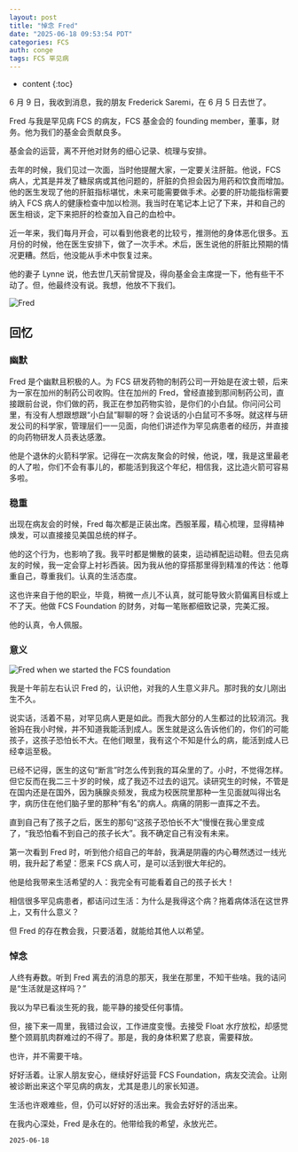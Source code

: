 ```yaml
---
layout: post
title: "悼念 Fred"
date: "2025-06-18 09:53:54 PDT"
categories: FCS
auth: conge
tags: FCS 罕见病
---
```

* content
{:toc}

6 月 9 日，我收到消息，我的朋友 Frederick Saremi，在 6 月 5 日去世了。




Fred 与我是罕见病 FCS 的病友，FCS 基金会的 founding member，董事，财务。他为我们的基金会贡献良多。

基金会的运营，离不开他对财务的细心记录、梳理与安排。

去年的时候，我们见过一次面，当时他提醒大家，一定要关注肝脏。他说，FCS 病人，尤其是并发了糖尿病或其他问题的，肝脏的负担会因为用药和饮食而增加。他的医生发现了他的肝脏指标堪忧，未来可能需要做手术。必要的肝功能指标需要纳入 FCS 病人的健康检查中加以检测。我当时在笔记本上记了下来，并和自己的医生相谈，定下来把肝的检查加入自己的血检中。

近一年来，我们每月开会，可以看到他衰老的比较亏，推测他的身体恶化很多。五月份的时候，他在医生安排下，做了一次手术。术后，医生说他的肝脏比预期的情况更糟。然后，他没能从手术中恢复过来。

他的妻子 Lynne 说，他去世几天前曾提及，得向基金会主席提一下，他有些干不动了。但，他最终没有说。我想，他放不下我们。

![Fred](https://www.livingwithfcs.org/wp-content/uploads/2025/01/cropped-Fred-150x150.png)

## 回忆

### 幽默

Fred 是个幽默且积极的人。为 FCS 研发药物的制药公司一开始是在波士顿，后来为一家在加州的制药公司收购。住在加州的 Fred，曾经直接到那间制药公司，直接跟前台说，你们做的药，我正在参加药物实验，是你们的小白鼠。你问问公司里，有没有人想跟想跟“小白鼠”聊聊的呀？会说话的小白鼠可不多呀。就这样与研发公司的科学家，管理层们一一见面，向他们讲述作为罕见病患者的经历，并直接的向药物研发人员表达感激。

他是个退休的火箭科学家。记得在一次病友聚会的时候，他说，嘿，我是这里最老的人了啦，你们不会有事儿的，都能活到我这个年纪，相信我，这比造火箭可容易多啦。

### 稳重

出现在病友会的时候，Fred 每次都是正装出席。西服革履，精心梳理，显得精神焕发，可以直接接见美国总统的样子。

他的这个行为，也影响了我。我平时都是懒散的装束，运动裤配运动鞋。但去见病友的时候，我一定会穿上衬衫西装。因为我从他的穿搭那里得到精准的传达：他尊重自己，尊重我们。认真的生活态度。

这也许来自于他的职业，毕竟，稍微一点儿不认真，就可能导致火箭偏离目标或上不了天。他做 FCS Foundation 的财务，对每一笔账都细致记录，完美汇报。

他的认真，令人佩服。

### 意义

 
![Fred when we started the FCS foundation](https://conge.livingwithfcs.org/assets/images/FCS/118382-0e1d3f2ea20acf88.png)

我是十年前左右认识 Fred 的，认识他，对我的人生意义非凡。那时我的女儿刚出生不久。

说实话，活着不易，对罕见病人更是如此。而我大部分的人生都过的比较消沉。我爸妈在我小时候，并不知道我能活到成人。医生就是这么告诉他们的，你们的可能孩子，这孩子恐怕长不大。在他们眼里，我有这个不知是什么的病，能活到成人已经幸运至极。

已经不记得，医生的这句“断言”时怎么传到我的耳朵里的了。小时，不觉得怎样。但它反而在我二三十岁的时候，成了我迈不过去的诅咒。读研究生的时候，不管是在国内还是在国外，因为胰腺炎频发，我成为校医院里那种一生见面就叫得出名字，病历住在他们脑子里的那种“有名”的病人。病痛的阴影一直挥之不去。

直到自己有了孩子之后，医生的那句“这孩子恐怕长不大”慢慢在我心里变成了，“我恐怕看不到自己的孩子长大”。我不确定自己有没有未来。

第一次看到 Fred 时，听到他介绍自己的年龄，我满是阴霾的内心蓦然透过一线光明，我升起了希望：愿来 FCS 病人可，是可以活到很大年纪的。

他是给我带来生活希望的人：我完全有可能看着自己的孩子长大！

相信很多罕见病患者，都诘问过生活：为什么是我得这个病？拖着病体活在这世界上，又有什么意义？

但 Fred 的存在教会我，只要活着，就能给其他人以希望。

### 悼念

人终有寿数。听到 Fred 离去的消息的那天，我坐在那里，不知干些啥。我的诘问是“生活就是这样吗？”

我以为早已看淡生死的我，能平静的接受任何事情。

但，接下来一周里，我错过会议，工作进度变慢。去接受 Float 水疗放松，却感觉整个颈肩肌肉群难过的不得了。那是，我的身体积累了悲哀，需要释放。

也许，并不需要干啥。

好好活着。让家人朋友安心，继续好好运营 FCS Foundation，病友交流会。让刚被诊断出来这个罕见病的病友，尤其是患儿的家长知道。

生活也许艰难些，但，仍可以好好的活出来。我会去好好的活出来。

在我内心深处，Fred 是永在的。他带给我的希望，永放光芒。

```
2025-06-18 
```